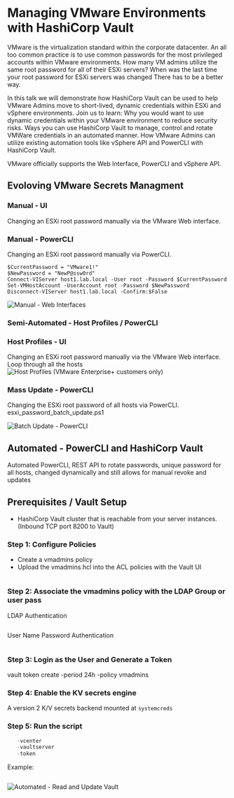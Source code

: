 # Managing VMware Environments with HashiCorp Vault

VMware is the virtualization standard within the corporate datacenter. An all too common practice is to use common passwords for the most privileged accounts within VMware environments. How many VM admins utilize the same root password for all of their ESXi servers? When was the last time your root password for ESXi servers was changed
There has to be a better way.

In this talk we will demonstrate how HashiCorp Vault can be used to help VMware Admins move to short-lived, dynamic credentials within ESXi and vSphere environments. Join us to learn: Why you would want to use dynamic credentials within your VMware environment to reduce security risks. Ways you can use HashiCorp Vault to manage, control and rotate VMWare credentials in an automated manner. How VMware Admins can utilize existing automation tools like vSphere API and PowerCLI with HashiCorp Vault.

VMware officially supports the Web Interface, PowerCLI and vSphere API.

## Evoloving VMware Secrets Managment
### Manual - UI
Changing an ESXi root password manually via the VMware Web interface.

### Manual - PowerCLI
Changing an ESXi root password manually via PowerCLI.
```
$CurrentPassword = "VMware1!"
$NewPassword = "NewP@ssw0rd"
Connect-VIServer host1.lab.local -User root -Password $CurrentPassword
Set-VMHostAccount -UserAccount root -Password $NewPassword
Disconnect-VIServer host1.lab.local -Confirm:$False
```
![Manual - Web Interfaces](images/manual.gif)

### Semi-Automated - Host Profiles / PowerCLI
### Host Profiles - UI
Changing an ESXi root password manually via the VMware Web interface.
Loop through all the hosts
![Host Profiles (VMware Enterprise+ customers only)](images/host_profiles.gif)
### Mass Update - PowerCLI
Changing the ESXi root password of all hosts via PowerCLI.
esxi_password_batch_update.ps1

![Batch Update - PowerCLI](images/batch_update.gif)

## Automated - PowerCLI and HashiCorp Vault
Automated PowerCLI, REST API to rotate passwords, unique password for all hosts, changed dynamically and still allows for manual revoke and updates

## Prerequisites / Vault Setup
* HashiCorp Vault cluster that is reachable from your server instances. (Inbound TCP port 8200 to Vault)

### Step 1: Configure Policies
* Create a vmadmins policy
* Upload the vmadmins.hcl into the ACL policies with the Vault UI

```vault policy write vmadmins policies/vmadmins.hcl
```
### Step 2: Associate the vmadmins policy with the LDAP Group or user pass
LDAP Authentication
```vault write "auth/ldap/groups/VMware Admins" policies=vmadmins
```
User Name Password Authentication
```vault write auth/userpass/users/vmadmin password=VMware1! policies=vmadmins
```
### Step 3: Login as the User and Generate a Token

vault token create -period 24h -policy vmadmins

### Step 4: Enable the KV secrets engine
A version 2 K/V secrets backend mounted at `systemcreds`

### Step 5: Run the script
```powershell  .\esxi_password_update.ps1
   -vcenter
   -vaultserver
   -token
```
Example:
```.\esxi_password_update.ps1 -vcenter vc.lab.local -vaultserver https://vault.lab.local:8200 -token
```
![Automated - Read and Update Vault](images/read_update_vault.gif)

